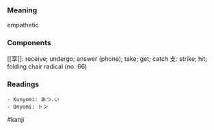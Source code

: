 ### Meaning

empathetic

### Components

[[享]]: receive; undergo; answer (phone); take; get; catch 攴: strike; hit; folding chair radical (no. 66)

### Readings

```
- Kunyomi: あつ.い
- Onyomi: トン
```

#kanji